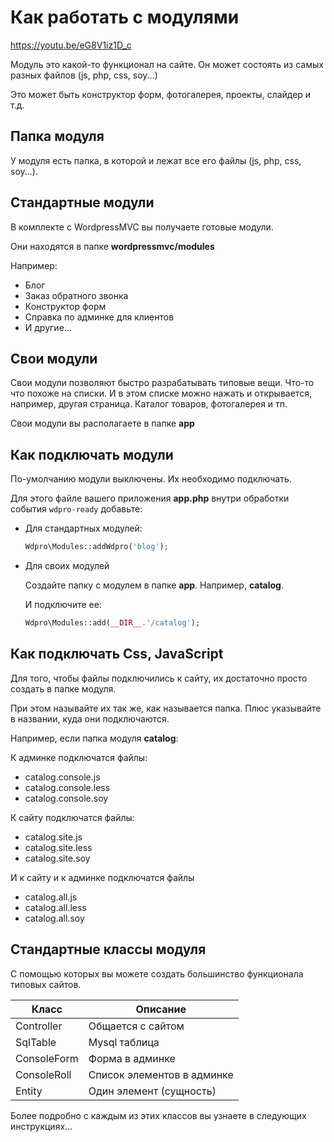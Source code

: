 # Как работать с модулями

<https://youtu.be/eG8V1iz1D_c>



Модуль это какой-то функционал на сайте. Он может состоять из самых разных файлов (js, php, css, soy...)

Это может быть конструктор форм, фотогалерея, проекты, слайдер и т.д.



## Папка модуля

У модуля есть папка, в которой и лежат все его файлы (js, php, css, soy...).



## Стандартные модули

В комплекте с WordpressMVC вы получаете готовые модули.

Они находятся в папке **wordpressmvc/modules**

Например:

* Блог
* Заказ обратного звонка
* Конструктор форм
* Справка по админке для клиентов
* И другие...



## Свои модули

Свои модули позволяют быстро разрабатывать типовые вещи. Что-то что похоже на списки. И в этом списке можно нажать и открывается, например, другая страница. Каталог товаров, фотогалерея и тп.

Свои модули вы располагаете в папке **app**



## Как подключать модули

По-умолчанию модули выключены. Их необходимо подключать.

Для этого файле вашего приложения **app.php** внутри обработки события `wdpro-ready` добавьте:

* Для стандартных модулей:

  ```php
  Wdpro\Modules::addWdpro('blog');
  ```

* Для своих модулей

  Создайте папку с модулем в папке **app**. Например, **catalog**.

  И подключите ее:

  ```php
  Wdpro\Modules::add(__DIR__.'/catalog');
  ```



## Как подключать Css, JavaScript

Для того, чтобы файлы подключились к сайту, их достаточно просто создать в папке модуля.

При этом называйте их так же, как называется папка. Плюс указывайте в названии, куда они подключаются.

Например, если папка модуля **catalog**:

К админке подключатся файлы:

* catalog.console.js
* catalog.console.less
* catalog.console.soy

К сайту подключатся файлы:

* catalog.site.js
* catalog.site.less
* catalog.site.soy

И к сайту и к админке подключатся файлы

* catalog.all.js
* catalog.all.less
* catalog.all.soy



## Стандартные классы модуля

С помощью которых вы можете создать большинство функционала типовых сайтов.

| Класс       | Описание                   |
| ----------- | -------------------------- |
| Controller  | Общается с сайтом          |
| SqlTable    | Mysql таблица              |
| ConsoleForm | Форма в админке            |
| ConsoleRoll | Список элементов в админке |
| Entity      | Один элемент (сущность)    |

Более подробно с каждым из этих классов вы узнаете в следующих инструкциях...